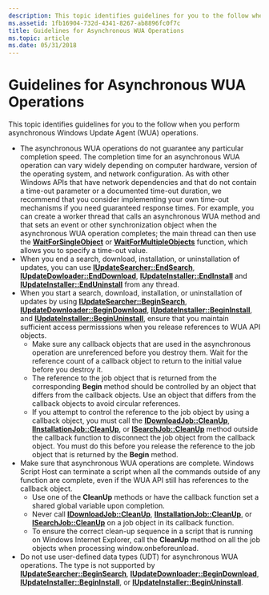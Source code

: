 ```yaml
---
description: This topic identifies guidelines for you to the follow when you perform asynchronous Windows Update Agent (WUA) operations.
ms.assetid: 1fb16904-732d-4341-8267-ab8896fc0f7c
title: Guidelines for Asynchronous WUA Operations
ms.topic: article
ms.date: 05/31/2018
---
```


# Guidelines for Asynchronous WUA Operations

This topic identifies guidelines for you to the follow when you perform asynchronous Windows Update Agent (WUA) operations.

-   The asynchronous WUA operations do not guarantee any particular completion speed. The completion time for an asynchronous WUA operation can vary widely depending on computer hardware, version of the operating system, and network configuration. As with other Windows APIs that have network dependencies and that do not contain a time-out parameter or a documented time-out duration, we recommend that you consider implementing your own time-out mechanisms if you need guaranteed response times. For example, you can create a worker thread that calls an asynchronous WUA method and that sets an event or other synchronization object when the asynchronous WUA operation completes; the main thread can then use the [**WaitForSingleObject**](/windows/desktop/api/synchapi/nf-synchapi-waitforsingleobject) or [**WaitForMultipleObjects**](/windows/desktop/api/synchapi/nf-synchapi-waitformultipleobjects) function, which allows you to specify a time-out value.
-   When you end a search, download, installation, or uninstallation of updates, you can use [**IUpdateSearcher::EndSearch**](/windows/desktop/api/Wuapi/nf-wuapi-iupdatesearcher-endsearch), [**IUpdateDowloader::EndDownload**](/windows/desktop/api/Wuapi/nn-wuapi-iupdatedownloader), [**IUpdateInstaller::EndInstall**](/windows/desktop/api/Wuapi/nf-wuapi-iupdateinstaller-endinstall) and [**IUpdateInstaller::EndUninstall**](/windows/desktop/api/Wuapi/nf-wuapi-iupdateinstaller-enduninstall) from any thread.
-   When you start a search, download, installation, or uninstallation of updates by using [**IUpdateSearcher::BeginSearch**](/windows/desktop/api/Wuapi/nf-wuapi-iupdatesearcher-beginsearch), [**IUpdateDownloader::BeginDownload**](/windows/desktop/api/Wuapi/nf-wuapi-iupdatedownloader-begindownload), [**IUpdateInstaller::BeginInstall**](/windows/desktop/api/Wuapi/nf-wuapi-iupdateinstaller-begininstall), and [**IUpdateInstaller::BeginUninstall**](/windows/desktop/api/Wuapi/nf-wuapi-iupdateinstaller-beginuninstall), ensure that you maintain sufficient access permisssions when you release references to WUA API objects.
    -   Make sure any callback objects that are used in the asynchronous operation are unreferenced before you destroy them. Wait for the reference count of a callback object to return to the initial value before you destroy it.
    -   The reference to the job object that is returned from the corresponding **Begin** method should be controlled by an object that differs from the callback objects. Use an object that differs from the callback objects to avoid circular references.
    -   If you attempt to control the reference to the job object by using a callback object, you must call the [**IDownloadJob::CleanUp**](/windows/desktop/api/Wuapi/nf-wuapi-idownloadjob-cleanup), [**IInstallationJob::CleanUp**](/windows/desktop/api/Wuapi/nf-wuapi-iinstallationjob-cleanup), or [**ISearchJob::CleanUp**](/windows/desktop/api/Wuapi/nf-wuapi-isearchjob-cleanup) method outside the callback function to disconnect the job object from the callback object. You must do this before you release the reference to the job object that is returned by the **Begin** method.
-   Make sure that asynchronous WUA operations are complete. Windows Script Host can terminate a script when all the commands outside of any function are complete, even if the WUA API still has references to the callback object.
    -   Use one of the **CleanUp** methods or have the callback function set a shared global variable upon completion.
    -   Never call [**IDownloadJob::CleanUp**](/windows/desktop/api/Wuapi/nf-wuapi-idownloadjob-cleanup), [**IInstallationJob::CleanUp**](/windows/desktop/api/Wuapi/nf-wuapi-iinstallationjob-cleanup), or [**ISearchJob::CleanUp**](/windows/desktop/api/Wuapi/nf-wuapi-isearchjob-cleanup) on a job object in its callback function.
    -   To ensure the correct clean-up sequence in a script that is running on Windows Internet Explorer, call the **CleanUp** method on all the job objects when processing window.onbeforeunload.
-   Do not use user-defined data types (UDT) for asynchronous WUA operations. The type is not supported by [**IUpdateSearcher::BeginSearch**](/windows/desktop/api/Wuapi/nf-wuapi-iupdatesearcher-beginsearch), [**IUpdateDownloader::BeginDownload**](/windows/desktop/api/Wuapi/nf-wuapi-iupdatedownloader-begindownload), [**IUpdateInstaller::BeginInstall**](/windows/desktop/api/Wuapi/nf-wuapi-iupdateinstaller-begininstall), or [**IUpdateInstaller::BeginUninstall**](/windows/desktop/api/Wuapi/nf-wuapi-iupdateinstaller-beginuninstall).

 

 
